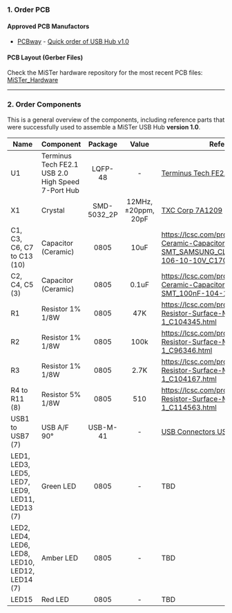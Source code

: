 ### 1. Order PCB

#### Approved PCB Manufactors
  * [PCBway](https://www.pcbway.com/setinvite.aspx?inviteid=43024) - [Quick order of USB Hub v1.0](https://www.pcbway.com/project/shareproject/USB_hub_for_MiSTer_v1_0.html)

#### PCB Layout (Gerber Files)
Check the MiSTer hardware repository for the most recent PCB files: [MiSTer_Hardware](https://github.com/MiSTer-devel/Hardware_MiSTer)


------

### 2. Order Components

This is a general overview of the components, including reference parts that were successfully used to assemble a MiSTer USB Hub <b>version 1.0</b>.

| Name | Component | Package | Value | Reference Parts |
|---|---|:---:|:---:|---|
| U1 | Terminus Tech FE2.1 USB 2.0 High Speed 7-Port Hub | LQFP-48 | - | [Terminus Tech FE2.1](https://lcsc.com/product-detail/USB_FE2-1_C39693.html) |
| X1 | Crystal | SMD-5032_2P | 12MHz, ±20ppm, 20pF | [TXC Corp 7A1209](https://lcsc.com/product-detail/SMD-Crystals_XTAL-G5032-2-12M-20pF-20ppm-20-70_C90883.html) |
| C1, C3, C6, C7 to C13 (10) | Capacitor (Ceramic) | 0805 | 10uF | https://lcsc.com/product-detail/Multilayer-Ceramic-Capacitors-MLCC-SMD-SMT_SAMSUNG_CL21A106KPFNNNE_10uF-106-10-10V_C17024.html |
| C2, C4, C5 (3) | Capacitor (Ceramic) | 0805 | 0.1uF | https://lcsc.com/product-detail/Multilayer-Ceramic-Capacitors-MLCC-SMD-SMT_100nF-104-10-50V_C49678.html |
| R1 | Resistor 1% 1/8W | 0805 | 47K | https://lcsc.com/product-detail/Chip-Resistor-Surface-Mount_47KR-4702-1_C104345.html |
| R2 | Resistor 1% 1/8W | 0805 | 100k | https://lcsc.com/product-detail/Chip-Resistor-Surface-Mount_100KR-1003-1_C96346.html |
| R3 | Resistor 1% 1/8W | 0805 | 2.7K | https://lcsc.com/product-detail/Chip-Resistor-Surface-Mount_2-7KR-2701-1_C104167.html |
| R4 to R11 (8) | Resistor 5% 1/8W | 0805 | 510 | https://lcsc.com/product-detail/Chip-Resistor-Surface-Mount_510R-510R-1_C114563.html |
| USB1 to USB7 (7) | USB A/F 90° | USB-M-41 | - | [USB Connectors USB-M-41](https://lcsc.com/product-detail/USB-Connectors_USB-A-F-900-No-back-cover-straight-foot-Copper-shell-Not-high-temperature_C5393.html) |
| LED1, LED3, LED5, LED7, LED9, LED11, LED13 (7) | Green LED | 0805 | - | TBD |
| LED2, LED4, LED6, LED8, LED10, LED12, LED14 (7) | Amber LED | 0805 | - | TBD |
| LED15 | Red LED | 0805 | - | TBD |